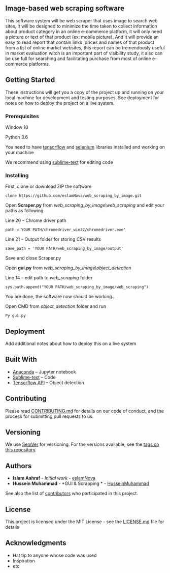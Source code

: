 ## Image-based web scraping software

This software system will be web scraper that uses image to search web sites, it will be designed to minimize the time taken to collect information about product category in an online e-commerce platform, it will only need a picture or text of that product (ex: mobile picture), And it will provide an easy to read report that contain links ,prices and names of that product from a list of online market websites, this report can be tremendously useful in market evaluation witch is an important part of visibility study,  it also can be use full for searching and facilitating purchase from most of online e-commerce platforms.

## Getting Started

These instructions will get you a copy of the project up and running on your local machine for development and testing purposes. See deployment for notes on how to deploy the project on a live system.

### Prerequisites
Window 10

Python 3.6

You need to have [tensorflow](https://www.tensorflow.org/install/install_windows) and [selenium]( http://selenium-python.readthedocs.io/installation.html) libraries installed and working on your machine

We recommend using [sublime-text]( https://www.sublimetext.com/) for editing code

### Installing

First, clone or download ZIP the software

```
clone https://github.com/eslamNova/web_scraping_by_image.git
```

Open **Scraper.py** from *web_scraping_by_image\web_scraping* and edit your paths as following

Line 20 – Chrome driver path

```
path ='YOUR PATH/chromedriver_win32/chromedriver.exe'
```

Line 21 – Output folder for storing CSV results

```
save_path = 'YOUR PATH/web_scraping_by_image/output'
```


Save and close Scraper.py

Open **gui.py** from *web_scraping_by_image\object_detection*


Line 14 – edit path to *web_scraping* folder

```
sys.path.append("YOUR PATH/web_scraping_by_image/web_scraping")
```

You are done, the software now should be working.. 

Open CMD from *object_detection* folder and run 

```
Py gui.py
```

## Deployment

Add additional notes about how to deploy this on a live system

## Built With

* [Anaconda]( https://anaconda.org/) – Jupyter notebook
* [Sublime-text]( https://www.sublimetext.com/) – Code  
* [Tensorflow API]( https://github.com/tensorflow/models/tree/master/research/object_detection) – Object detection

## Contributing

Please read [CONTRIBUTING.md](https://gist.github.com/PurpleBooth/b24679402957c63ec426) for details on our code of conduct, and the process for submitting pull requests to us.

## Versioning

We use [SemVer](http://semver.org/) for versioning. For the versions available, see the [tags on this repository](https://github.com/your/project/tags). 

## Authors

* **Islam Ashraf** - *Initial work* - [eslamNova]( https://github.com/eslamNova)
* **Hussein Muhammad** - *GUI & Scrapping * - [HusseinMuhammad]( https://github.com/Hussein-Muhammad)

See also the list of [contributors](https://github.com/your/project/contributors) who participated in this project.

## License

This project is licensed under the MIT License - see the [LICENSE.md](LICENSE.md) file for details

## Acknowledgments

* Hat tip to anyone whose code was used
* Inspiration
* etc


